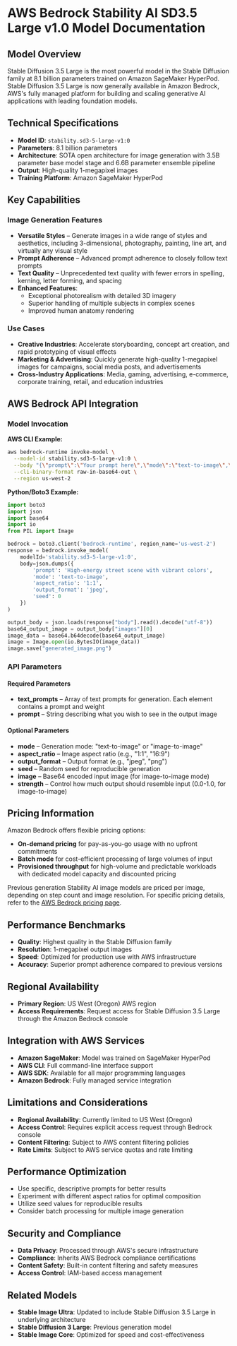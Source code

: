 # AWS Bedrock Stability AI SD3.5 Large v1.0 Model Documentation

## Model Overview

Stable Diffusion 3.5 Large is the most powerful model in the Stable Diffusion family at 8.1 billion parameters trained on Amazon SageMaker HyperPod. Stable Diffusion 3.5 Large is now generally available in Amazon Bedrock, AWS's fully managed platform for building and scaling generative AI applications with leading foundation models.

## Technical Specifications

- **Model ID**: `stability.sd3-5-large-v1:0`
- **Parameters**: 8.1 billion parameters
- **Architecture**: SOTA open architecture for image generation with 3.5B parameter base model stage and 6.6B parameter ensemble pipeline
- **Output**: High-quality 1-megapixel images
- **Training Platform**: Amazon SageMaker HyperPod

## Key Capabilities

### Image Generation Features
- **Versatile Styles** – Generate images in a wide range of styles and aesthetics, including 3-dimensional, photography, painting, line art, and virtually any visual style
- **Prompt Adherence** – Advanced prompt adherence to closely follow text prompts
- **Text Quality** – Unprecedented text quality with fewer errors in spelling, kerning, letter forming, and spacing
- **Enhanced Features**:
  - Exceptional photorealism with detailed 3D imagery
  - Superior handling of multiple subjects in complex scenes
  - Improved human anatomy rendering

### Use Cases
- **Creative Industries**: Accelerate storyboarding, concept art creation, and rapid prototyping of visual effects
- **Marketing & Advertising**: Quickly generate high-quality 1-megapixel images for campaigns, social media posts, and advertisements
- **Cross-Industry Applications**: Media, gaming, advertising, e-commerce, corporate training, retail, and education industries

## AWS Bedrock API Integration

### Model Invocation

**AWS CLI Example:**
```bash
aws bedrock-runtime invoke-model \
  --model-id stability.sd3-5-large-v1:0 \
  --body "{\"prompt\":\"Your prompt here\",\"mode\":\"text-to-image\",\"aspect_ratio\":\"1:1\",\"output_format\":\"jpeg\",\"seed\":0}" \
  --cli-binary-format raw-in-base64-out \
  --region us-west-2
```

**Python/Boto3 Example:**
```python
import boto3
import json
import base64
import io
from PIL import Image

bedrock = boto3.client('bedrock-runtime', region_name='us-west-2')
response = bedrock.invoke_model(
    modelId='stability.sd3-5-large-v1:0',
    body=json.dumps({
        'prompt': 'High-energy street scene with vibrant colors',
        'mode': 'text-to-image',
        'aspect_ratio': '1:1',
        'output_format': 'jpeg',
        'seed': 0
    })
)

output_body = json.loads(response["body"].read().decode("utf-8"))
base64_output_image = output_body["images"][0]
image_data = base64.b64decode(base64_output_image)
image = Image.open(io.BytesIO(image_data))
image.save("generated_image.png")
```

### API Parameters

#### Required Parameters
- **text_prompts** – Array of text prompts for generation. Each element contains a prompt and weight
- **prompt** – String describing what you wish to see in the output image

#### Optional Parameters
- **mode** – Generation mode: "text-to-image" or "image-to-image"
- **aspect_ratio** – Image aspect ratio (e.g., "1:1", "16:9")
- **output_format** – Output format (e.g., "jpeg", "png")
- **seed** – Random seed for reproducible generation
- **image** – Base64 encoded input image (for image-to-image mode)
- **strength** – Control how much output should resemble input (0.0-1.0, for image-to-image)

## Pricing Information

Amazon Bedrock offers flexible pricing options:
- **On-demand pricing** for pay-as-you-go usage with no upfront commitments
- **Batch mode** for cost-efficient processing of large volumes of input
- **Provisioned throughput** for high-volume and predictable workloads with dedicated model capacity and discounted pricing

Previous generation Stability AI image models are priced per image, depending on step count and image resolution. For specific pricing details, refer to the [AWS Bedrock pricing page](https://aws.amazon.com/bedrock/pricing/).

## Performance Benchmarks

- **Quality**: Highest quality in the Stable Diffusion family
- **Resolution**: 1-megapixel output images
- **Speed**: Optimized for production use with AWS infrastructure
- **Accuracy**: Superior prompt adherence compared to previous versions

## Regional Availability

- **Primary Region**: US West (Oregon) AWS region
- **Access Requirements**: Request access for Stable Diffusion 3.5 Large through the Amazon Bedrock console

## Integration with AWS Services

- **Amazon SageMaker**: Model was trained on SageMaker HyperPod
- **AWS CLI**: Full command-line interface support
- **AWS SDK**: Available for all major programming languages
- **Amazon Bedrock**: Fully managed service integration

## Limitations and Considerations

- **Regional Availability**: Currently limited to US West (Oregon)
- **Access Control**: Requires explicit access request through Bedrock console
- **Content Filtering**: Subject to AWS content filtering policies
- **Rate Limits**: Subject to AWS service quotas and rate limiting

## Performance Optimization

- Use specific, descriptive prompts for better results
- Experiment with different aspect ratios for optimal composition
- Utilize seed values for reproducible results
- Consider batch processing for multiple image generation

## Security and Compliance

- **Data Privacy**: Processed through AWS's secure infrastructure
- **Compliance**: Inherits AWS Bedrock compliance certifications
- **Content Safety**: Built-in content filtering and safety measures
- **Access Control**: IAM-based access management

## Related Models

- **Stable Image Ultra**: Updated to include Stable Diffusion 3.5 Large in underlying architecture
- **Stable Diffusion 3 Large**: Previous generation model
- **Stable Image Core**: Optimized for speed and cost-effectiveness